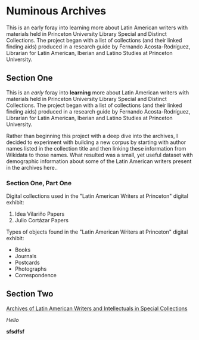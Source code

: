 # Numinous Archives

This is an early foray into learning more about Latin American writers with materials held in Princeton University Library Special and Distinct Collections. The project began with  a list of collections  (and their linked finding aids) produced in a research guide by Fernando Acosta-Rodríguez, Librarian for Latin American, Iberian and Latino Studies at Princeton University.

## Section One 

This is an *early* foray into **learning** more about Latin American writers with materials held in Princeton University Library Special and Distinct Collections. The project began with  a list of collections  (and their linked finding aids) produced in a research guide by Fernando Acosta-Rodríguez, Librarian for Latin American, Iberian and Latino Studies at Princeton University. 

Rather than beginning this project with a deep dive into the archives, I decided to experiment with building a new corpus by starting with author names listed in the collection title and then linking these information from Wikidata to those names. What resulted was a small, yet useful dataset with demographic information about some of the Latin American writers present in the archives here..

### Section One, Part One

Digital collections used in the "Latin American Writers at Princeton" digital exhibit:

1. Idea Vilariño Papers
2. Julio Cortázar Papers

Types of objects found in the "Latin American Writers at Princeton" digital exhibit:

- Books
- Journals
- Postcards
- Photographs
- Correspondence


## Section Two

[Archives of Latin American Writers and Intellectuals in Special Collections](https://libguides.princeton.edu/latinammss)

*Hello*

**sfsdfsf**
